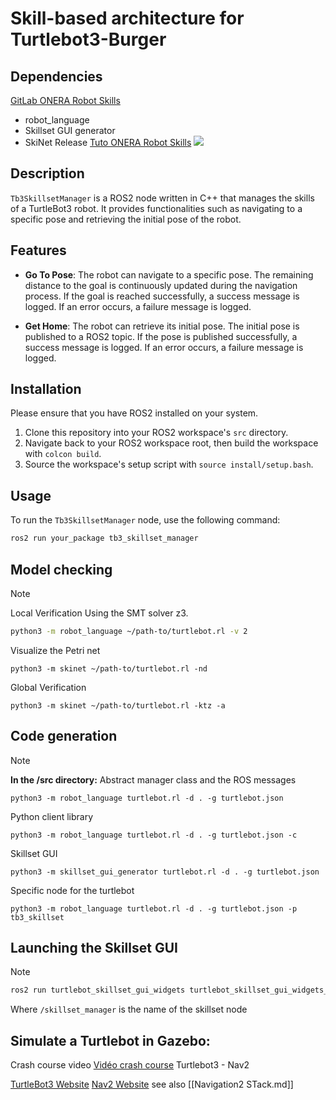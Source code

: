 # Skill-based architecture for Turtlebot3-Burger 

## Dependencies

[GitLab ONERA Robot Skills](https://gitlab.com/groups/onera-robot-skills)
- robot_language
- Skillset GUI generator
- SkiNet Release
[Tuto ONERA Robot Skills](https://onera-robot-skills.gitlab.io/introduction.html)
![](https://onera-robot-skills.gitlab.io/_images/intro.png)

## Description

`Tb3SkillsetManager` is a ROS2 node written in C++ that manages the skills of a TurtleBot3 robot. It provides functionalities such as navigating to a specific pose and retrieving the initial pose of the robot.

## Features

- **Go To Pose**: The robot can navigate to a specific pose. The remaining distance to the goal is continuously updated during the navigation process. If the goal is reached successfully, a success message is logged. If an error occurs, a failure message is logged.

- **Get Home**: The robot can retrieve its initial pose. The initial pose is published to a ROS2 topic. If the pose is published successfully, a success message is logged. If an error occurs, a failure message is logged.

## Installation

Please ensure that you have ROS2 installed on your system.

1. Clone this repository into your ROS2 workspace's `src` directory.
2. Navigate back to your ROS2 workspace root, then build the workspace with `colcon build`.
3. Source the workspace's setup script with `source install/setup.bash`.

## Usage

To run the `Tb3SkillsetManager` node, use the following command:

```bash
ros2 run your_package tb3_skillset_manager
```

## Model checking
> [!note] 
> Local Verification
> Using the SMT solver z3.
> ```bash
> python3 -m robot_language ~/path-to/turtlebot.rl -v 2
> ```
> Visualize the Petri net 
> ```
> python3 -m skinet ~/path-to/turtlebot.rl -nd
> ```
> Global Verification
> ```
> python3 -m skinet ~/path-to/turtlebot.rl -ktz -a
> ```

## Code generation

>[!note] 
>**In the /src directory:**
>Abstract manager class and the ROS messages
>```
>python3 -m robot_language turtlebot.rl -d . -g turtlebot.json
>```
>Python client library
>```
>python3 -m robot_language turtlebot.rl -d . -g turtlebot.json -c
>```
>Skillset GUI
>```
>python3 -m skillset_gui_generator turtlebot.rl -d . -g turtlebot.json
>```
>Specific node for the turtlebot
>```
> python3 -m robot_language turtlebot.rl -d . -g turtlebot.json -p tb3_skillset
> ```

## Launching the Skillset GUI
>[!note] 
>```bash
>ros2 run turtlebot_skillset_gui_widgets turtlebot_skillset_gui_widgets_node -m /skillset_manager
>```
>Where `/skillset_manager` is the name of the skillset node 

## Simulate a Turtlebot in Gazebo: 
Crash course video
[Vidéo crash course](https://www.youtube.com/watch?v=idQb2pB-h2Q) Turtlebot3 - Nav2

[TurtleBot3 Website](https://emanual.robotis.com/docs/en/platform/turtlebot3/learn/#learn)
[Nav2 Website](https://navigation.ros.org/index.html) see also [[Navigation2 STack.md]]
